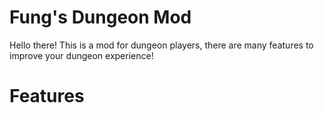 # Fung's Dungeon Mod
Hello there! This is a mod for dungeon players, there are many features to improve your dungeon experience!

# Features
